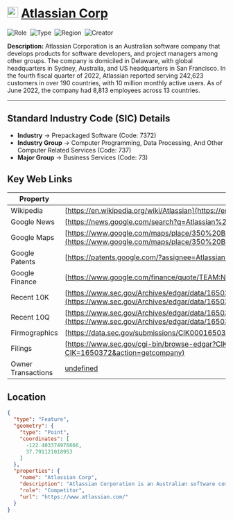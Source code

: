
# <img src="https://www.atlassian.com/apple-touch-icon.png" alt="Atlassian Corp Logo" height="25px" title="Atlassian Corp" />  [Atlassian Corp](https://www.atlassian.com/) 


![Role](https://img.shields.io/badge/Role-Competitor-blue?style=for-the-badge)&nbsp;&nbsp;![Type](https://img.shields.io/badge/Type-Public-blue?style=for-the-badge)&nbsp;&nbsp;![Region](https://img.shields.io/badge/Region-AMER-blue?style=for-the-badge)&nbsp;&nbsp;![Creator](https://img.shields.io/badge/Creator-Michael%20Hay-blue?style=for-the-badge)

**Description:** Atlassian Corporation is an Australian software company that develops products for software developers, and project managers among other groups. The company is domiciled in Delaware, with global headquarters in Sydney, Australia, and US headquarters in San Francisco.  In the fourth fiscal quarter of 2022, Atlassian reported serving 242,623 customers in over 190 countries, with 10 million monthly active users. As of June 2022, the company had 8,813 employees across 13 countries.

---


## Standard Industry Code (SIC) Details

* **Industry** &#8594; Prepackaged Software (Code: 7372)
* **Industry Group** &#8594; Computer Programming, Data Processing, And Other Computer Related Services (Code: 737)
* **Major Group** &#8594; Business Services (Code: 73)


## Key Web Links

 | Property | Value | 
 |  ---  |  ---  | 
 | Wikipedia |  [https://en.wikipedia.org/wiki/Atlassian](https://en.wikipedia.org/wiki/Atlassian)  | 
 | Google News |  [https://news.google.com/search?q=Atlassian%20Corp](https://news.google.com/search?q=Atlassian%20Corp)  | 
 | Google Maps |  [https://www.google.com/maps/place/350%20Bush%20St%2C%20Floor%2013%2C%20San%20Francisco%2C%20California%2C%2094104](https://www.google.com/maps/place/350%20Bush%20St%2C%20Floor%2013%2C%20San%20Francisco%2C%20California%2C%2094104)  | 
 | Google Patents |  [https://patents.google.com/?assignee=Atlassian%20Corp](https://patents.google.com/?assignee=Atlassian%20Corp)  | 
 | Google Finance |  [https://www.google.com/finance/quote/TEAM:Nasdaq](https://www.google.com/finance/quote/TEAM:Nasdaq)  | 
 | Recent 10K |  [https://www.sec.gov/Archives/edgar/data/1650372/000165037223000024/0001650372-23-000024-index.html](https://www.sec.gov/Archives/edgar/data/1650372/000165037223000024/0001650372-23-000024-index.html)  | 
 | Recent 10Q |  [https://www.sec.gov/Archives/edgar/data/1650372/000165037223000040/0001650372-23-000040-index.html](https://www.sec.gov/Archives/edgar/data/1650372/000165037223000040/0001650372-23-000040-index.html)  | 
 | Firmographics |  [https://data.sec.gov/submissions/CIK0001650372.json](https://data.sec.gov/submissions/CIK0001650372.json)  | 
 | Filings |  [https://www.sec.gov/cgi-bin/browse-edgar?CIK=1650372&action=getcompany](https://www.sec.gov/cgi-bin/browse-edgar?CIK=1650372&action=getcompany)  | 
 | Owner Transactions |  [undefined](undefined)  | 


## Location
```geojson
{
  "type": "Feature",
  "geometry": {
    "type": "Point",
    "coordinates": [
      -122.403374976666,
      37.791121018953
    ]
  },
  "properties": {
    "name": "Atlassian Corp",
    "description": "Atlassian Corporation is an Australian software company that develops products for software developers, and project managers among other groups. The company is domiciled in Delaware, with global headquarters in Sydney, Australia, and US headquarters in San Francisco.  In the fourth fiscal quarter of 2022, Atlassian reported serving 242,623 customers in over 190 countries, with 10 million monthly active users. As of June 2022, the company had 8,813 employees across 13 countries.",
    "role": "Competitor",
    "url": "https://www.atlassian.com/"
  }
}
```